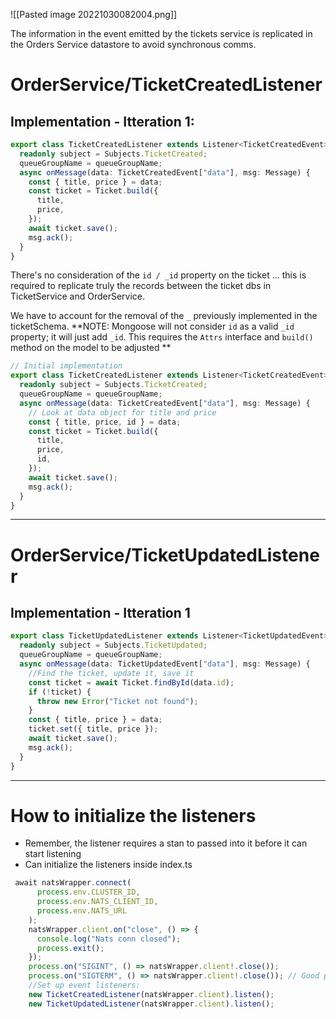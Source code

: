 ![[Pasted image 20221030082004.png]]

The information in the event emitted by the tickets service is replicated in the Orders Service datastore to avoid synchronous comms.

# OrderService/TicketCreatedListener
## Implementation - Itteration 1:
``` TypeScript
export class TicketCreatedListener extends Listener<TicketCreatedEvent> {
  readonly subject = Subjects.TicketCreated;
  queueGroupName = queueGroupName;
  async onMessage(data: TicketCreatedEvent["data"], msg: Message) {
    const { title, price } = data;
    const ticket = Ticket.build({
      title,
      price,
    });
    await ticket.save();
    msg.ack();
  }
}
```

There's no consideration of the  `id / _id` property on the ticket ... this is required to replicate truly the records between the ticket dbs in TicketService and OrderService.

We have to account for the removal of the `_` previously implemented in the ticketSchema.
**NOTE: Mongoose will not consider `id` as a valid `_id` property; it will just add `_id`. This requires the `Attrs` interface and `build()` method on the model to be adjusted **

```TypeScript
// Initial implementation
export class TicketCreatedListener extends Listener<TicketCreatedEvent> {
  readonly subject = Subjects.TicketCreated;
  queueGroupName = queueGroupName;
  async onMessage(data: TicketCreatedEvent["data"], msg: Message) {
    // Look at data object for title and price
    const { title, price, id } = data;
    const ticket = Ticket.build({
      title,
      price,
      id,
    });
    await ticket.save();
    msg.ack();
  }
}
```

---
# OrderService/TicketUpdatedListener
## Implementation - Itteration 1

```TypeScript
export class TicketUpdatedListener extends Listener<TicketUpdatedEvent> {
  readonly subject = Subjects.TicketUpdated;
  queueGroupName = queueGroupName;
  async onMessage(data: TicketUpdatedEvent["data"], msg: Message) {
    //Find the ticket, update it, save it
    const ticket = await Ticket.findById(data.id);
    if (!ticket) {
      throw new Error("Ticket not found");
    }
    const { title, price } = data;
    ticket.set({ title, price });
    await ticket.save();
    msg.ack();
  }
}
```


---
# How to initialize the listeners

- Remember, the listener requires a stan to passed into it before it can start listening
- Can initialize the listeners inside index.ts
```Typescript
 await natsWrapper.connect(
      process.env.CLUSTER_ID,
      process.env.NATS_CLIENT_ID,
      process.env.NATS_URL
    );
    natsWrapper.client.on("close", () => {
      console.log("Nats conn closed");
      process.exit();
    });
    process.on("SIGINT", () => natsWrapper.client!.close());
    process.on("SIGTERM", () => natsWrapper.client!.close()); // Good practice not to hide this away in a class file
    //Set up event listeners:
    new TicketCreatedListener(natsWrapper.client).listen();
    new TicketUpdatedListener(natsWrapper.client).listen();
```

